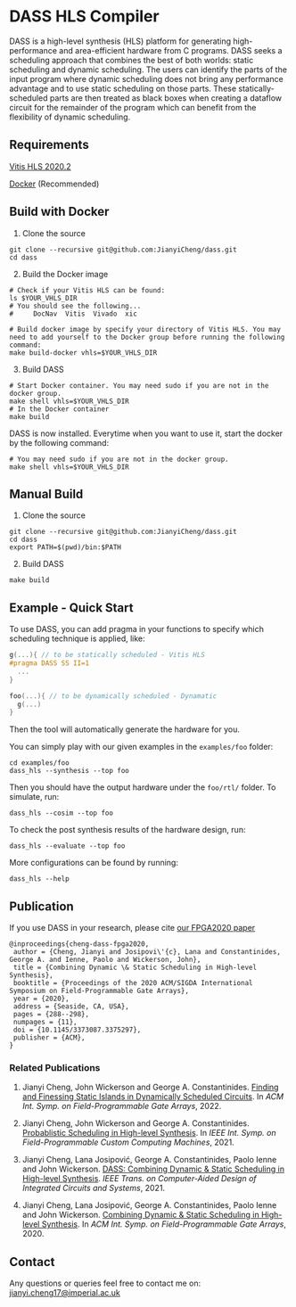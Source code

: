 # DASS HLS Compiler

DASS is a high-level synthesis (HLS) platform for generating high-performance and area-efficient hardware from C programs. DASS seeks a scheduling approach that combines the best of both worlds: static scheduling and dynamic scheduling. The users can identify the parts of the input program where dynamic scheduling does not bring any performance advantage and to use static scheduling on those parts. These statically-scheduled parts are then treated as black boxes when creating a dataflow circuit for the remainder of the program which can benefit from the flexibility of dynamic scheduling.

## Requirements

[Vitis HLS 2020.2](https://www.xilinx.com/html_docs/xilinx2020_2/vitis_doc/introductionvitishls.html)

[Docker](https://docker-curriculum.com) (Recommended)

## Build with Docker

1. Clone the source

```shell
git clone --recursive git@github.com:JianyiCheng/dass.git
cd dass
```

2. Build the Docker image

```shell
# Check if your Vitis HLS can be found:
ls $YOUR_VHLS_DIR
# You should see the following...
#     DocNav  Vitis  Vivado  xic

# Build docker image by specify your directory of Vitis HLS. You may need to add yourself to the Docker group before running the following command:
make build-docker vhls=$YOUR_VHLS_DIR
```

3. Build DASS

```shell
# Start Docker container. You may need sudo if you are not in the docker group.
make shell vhls=$YOUR_VHLS_DIR
# In the Docker container
make build
```

DASS is now installed. Everytime when you want to use it, start the docker by the following command:
```shell
# You may need sudo if you are not in the docker group.
make shell vhls=$YOUR_VHLS_DIR
```

## Manual Build

1. Clone the source

```shell
git clone --recursive git@github.com:JianyiCheng/dass.git
cd dass
export PATH=$(pwd)/bin:$PATH
```

2. Build DASS

```shell
make build
```
## Example - Quick Start

To use DASS, you can add pragma in your functions to specify which scheduling technique is applied, like:
```C
g(...){ // to be statically scheduled - Vitis HLS
#pragma DASS SS II=1
  ...
}

foo(...){ // to be dynamically scheduled - Dynamatic
  g(...)
}
```
Then the tool will automatically generate the hardware for you.

You can simply play with our given examples in the `examples/foo` folder:

```shell
cd examples/foo
dass_hls --synthesis --top foo
```
Then you should have the output hardware under the `foo/rtl/` folder. To simulate, run:

```shell
dass_hls --cosim --top foo
```

To check the post synthesis results of the hardware design, run:

```shell
dass_hls --evaluate --top foo
```

More configurations can be found by running:

```shell
dass_hls --help
```

## Publication

If you use DASS in your research, please cite [our FPGA2020 paper](https://jianyicheng.github.io/papers/ChengFPGA20.pdf)

```
@inproceedings{cheng-dass-fpga2020,
 author = {Cheng, Jianyi and Josipovi\'{c}, Lana and Constantinides, George A. and Ienne, Paolo and Wickerson, John},
 title = {Combining Dynamic \& Static Scheduling in High-level Synthesis},
 booktitle = {Proceedings of the 2020 ACM/SIGDA International Symposium on Field-Programmable Gate Arrays},
 year = {2020},
 address = {Seaside, CA, USA},
 pages = {288--298},
 numpages = {11},
 doi = {10.1145/3373087.3375297},
 publisher = {ACM},
}
```

### Related Publications
1. Jianyi Cheng, John Wickerson and George A. Constantinides. [Finding and Finessing Static Islands in Dynamically Scheduled Circuits](https://jianyicheng.github.io/papers/ChengFPGA22.pdf). In *ACM Int. Symp. on Field-Programmable Gate Arrays*, 2022.

1. Jianyi Cheng, John Wickerson and George A. Constantinides. [Probablistic Scheduling in High-level Synthesis](https://jianyicheng.github.io/papers/ChengFCCM21.pdf). In *IEEE Int. Symp. on Field-Programmable Custom Computing Machines*, 2021.

1. Jianyi Cheng, Lana Josipović, George A. Constantinides, Paolo Ienne and John Wickerson. [DASS: Combining Dynamic & Static Scheduling in High-level Synthesis](https://jianyicheng.github.io/papers/ChengTCAD21.pdf). *IEEE Trans. on Computer-Aided Design of Integrated Circuits and Systems*, 2021.

1. Jianyi Cheng, Lana Josipović, George A. Constantinides, Paolo Ienne and John Wickerson. [Combining Dynamic & Static Scheduling in High-level Synthesis](https://jianyicheng.github.io/papers/ChengFPGA20.pdf). In *ACM Int. Symp. on Field-Programmable Gate Arrays*, 2020.

## Contact

Any questions or queries feel free to contact me on: jianyi.cheng17@imperial.ac.uk
